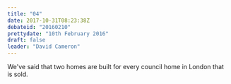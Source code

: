 ```yaml
---
title: "04"
date: 2017-10-31T08:23:38Z
debateid: "20160210"
prettydate: "10th February 2016"
draft: false
leader: "David Cameron"
---
```


We've said that two homes are built for every council home in London that is sold.